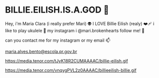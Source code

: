 # BILLIE.EILISH.IS.A.GOD 🎇

Hey, i'm Maria Clara (i really prefer Mari) 👽
I LOVE Billie Eilish (realy) ❤️‍🩹
i like to play ukulele 🎸
my instagram i @mari.brokenhearts follow me! 🍱

can you contact me for my instagram or my email 📫

maria.alves.bento@escola.pr.gov.br

https://media.tenor.com/tJyK18R2CUMAAAAC/billie-eilish.gif


https://media.tenor.com/vnqygPVL2z0AAAAC/billieeilish-billie.gif

